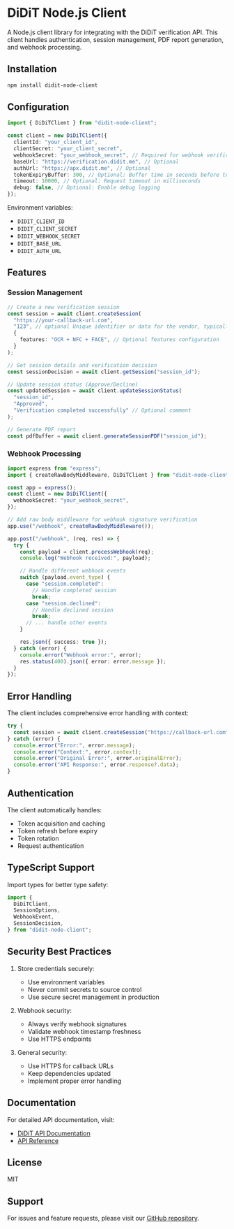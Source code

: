 # DiDiT Node.js Client

A Node.js client library for integrating with the DiDiT verification API. This client handles authentication, session management, PDF report generation, and webhook processing.

## Installation

```bash
npm install didit-node-client
```

## Configuration

```typescript
import { DiDiTClient } from "didit-node-client";

const client = new DiDiTClient({
  clientId: "your_client_id",
  clientSecret: "your_client_secret",
  webhookSecret: "your_webhook_secret", // Required for webhook verification
  baseUrl: "https://verification.didit.me", // Optional
  authUrl: "https://apx.didit.me", // Optional
  tokenExpiryBuffer: 300, // Optional: Buffer time in seconds before token expiry
  timeout: 10000, // Optional: Request timeout in milliseconds
  debug: false, // Optional: Enable debug logging
});
```

Environment variables:

- `DIDIT_CLIENT_ID`
- `DIDIT_CLIENT_SECRET`
- `DIDIT_WEBHOOK_SECRET`
- `DIDIT_BASE_URL`
- `DIDIT_AUTH_URL`

## Features

### Session Management

```typescript
// Create a new verification session
const session = await client.createSession(
  "https://your-callback-url.com",
  "123", // optional Unique identifier or data for the vendor, typically the identifier of the user trying to verify.
  {
    features: "OCR + NFC + FACE", // Optional features configuration
  }
);

// Get session details and verification decision
const sessionDecision = await client.getSession("session_id");

// Update session status (Approve/Decline)
const updatedSession = await client.updateSessionStatus(
  "session_id",
  "Approved",
  "Verification completed successfully" // Optional comment
);

// Generate PDF report
const pdfBuffer = await client.generateSessionPDF("session_id");
```

### Webhook Processing

```typescript
import express from "express";
import { createRawBodyMiddleware, DiDiTClient } from "didit-node-client";

const app = express();
const client = new DiDiTClient({
  webhookSecret: "your_webhook_secret",
});

// Add raw body middleware for webhook signature verification
app.use("/webhook", createRawBodyMiddleware());

app.post("/webhook", (req, res) => {
  try {
    const payload = client.processWebhook(req);
    console.log("Webhook received:", payload);

    // Handle different webhook events
    switch (payload.event_type) {
      case "session.completed":
        // Handle completed session
        break;
      case "session.declined":
        // Handle declined session
        break;
      // ... handle other events
    }

    res.json({ success: true });
  } catch (error) {
    console.error("Webhook error:", error);
    res.status(400).json({ error: error.message });
  }
});
```

## Error Handling

The client includes comprehensive error handling with context:

```typescript
try {
  const session = await client.createSession("https://callback-url.com");
} catch (error) {
  console.error("Error:", error.message);
  console.error("Context:", error.context);
  console.error("Original Error:", error.originalError);
  console.error("API Response:", error.response?.data);
}
```

## Authentication

The client automatically handles:

- Token acquisition and caching
- Token refresh before expiry
- Token rotation
- Request authentication

## TypeScript Support

Import types for better type safety:

```typescript
import {
  DiDiTClient,
  SessionOptions,
  WebhookEvent,
  SessionDecision,
} from "didit-node-client";
```

## Security Best Practices

1. Store credentials securely:

   - Use environment variables
   - Never commit secrets to source control
   - Use secure secret management in production

2. Webhook security:

   - Always verify webhook signatures
   - Validate webhook timestamp freshness
   - Use HTTPS endpoints

3. General security:
   - Use HTTPS for callback URLs
   - Keep dependencies updated
   - Implement proper error handling

## Documentation

For detailed API documentation, visit:

- [DiDiT API Documentation](https://docs.didit.me)
- [API Reference](https://api.didit.me/docs)

## License

MIT

## Support

For issues and feature requests, please visit our [GitHub repository](https://github.com/awaisjameel/didit-node-client/issues).
